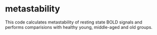 # metastability
This code calculates metastability of resting state BOLD signals and performs comparisions with healthy young, middle-aged and old groups.
